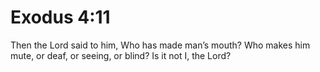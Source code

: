 # Exodus 4:11

Then the Lord said to him, Who has made man’s mouth? Who makes him mute, or deaf, or seeing, or blind? Is it not I, the Lord?
